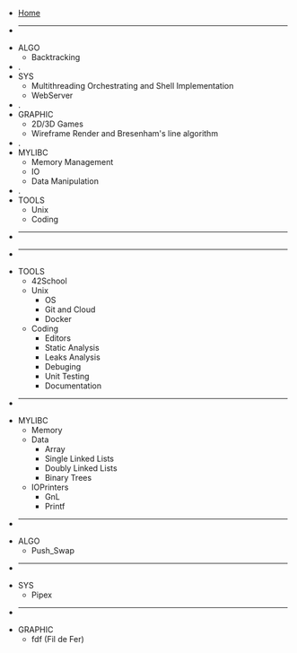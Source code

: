 - [Home](README.md)
- ____________
- ALGO
	- Backtracking
- .
- SYS
	- Multithreading Orchestrating and Shell Implementation
	- WebServer
- .
- GRAPHIC
	- 2D/3D Games
	- Wireframe Render and Bresenham's line algorithm
- .
- MYLIBC
	- Memory Management
	- IO
	- Data Manipulation
- .
- TOOLS
	- Unix
	- Coding
- ___
- ___
- TOOLS
  - 42School
  - Unix
	- OS
  	- Git and  Cloud
  	- Docker
  - Coding
	- Editors
	- Static Analysis
	- Leaks Analysis
	- Debuging
	- Unit Testing
	- Documentation
- ____________
- MYLIBC
	- Memory
	- Data
		- Array
		- Single Linked Lists
		- Doubly Linked Lists
		- Binary Trees
	- IOPrinters
		- GnL
		- Printf
- ____________
- ALGO
	- Push_Swap
- ____________
- SYS
	- Pipex
- ____________
- GRAPHIC
	- fdf (Fil de Fer)